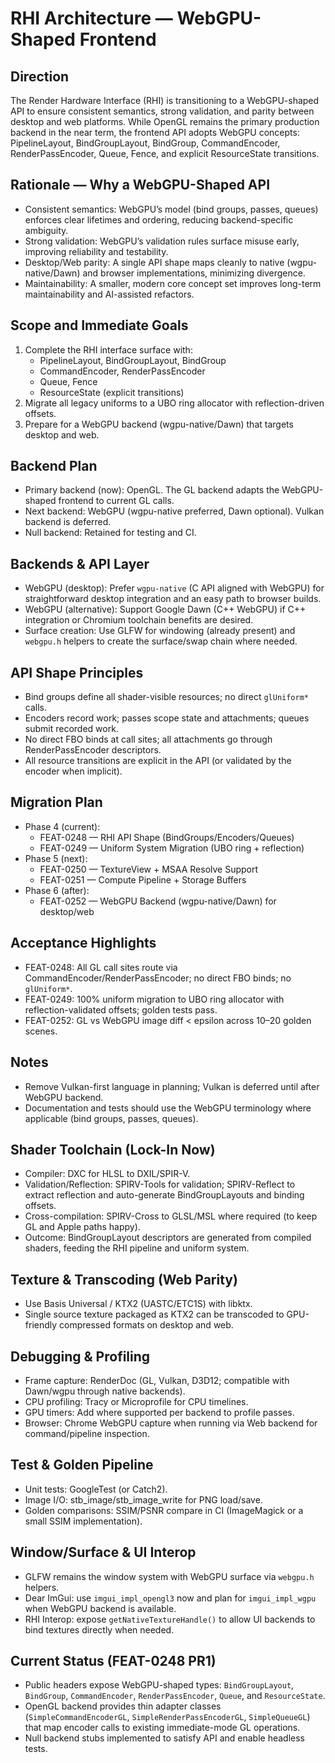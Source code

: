 # RHI Architecture — WebGPU-Shaped Frontend

## Direction
The Render Hardware Interface (RHI) is transitioning to a WebGPU-shaped API to ensure consistent semantics, strong validation, and parity between desktop and web platforms. While OpenGL remains the primary production backend in the near term, the frontend API adopts WebGPU concepts: PipelineLayout, BindGroupLayout, BindGroup, CommandEncoder, RenderPassEncoder, Queue, Fence, and explicit ResourceState transitions.

## Rationale — Why a WebGPU-Shaped API
- Consistent semantics: WebGPU’s model (bind groups, passes, queues) enforces clear lifetimes and ordering, reducing backend-specific ambiguity.
- Strong validation: WebGPU’s validation rules surface misuse early, improving reliability and testability.
- Desktop/Web parity: A single API shape maps cleanly to native (wgpu-native/Dawn) and browser implementations, minimizing divergence.
- Maintainability: A smaller, modern core concept set improves long-term maintainability and AI-assisted refactors.

## Scope and Immediate Goals
1) Complete the RHI interface surface with:
   - PipelineLayout, BindGroupLayout, BindGroup
   - CommandEncoder, RenderPassEncoder
   - Queue, Fence
   - ResourceState (explicit transitions)
2) Migrate all legacy uniforms to a UBO ring allocator with reflection-driven offsets.
3) Prepare for a WebGPU backend (wgpu-native/Dawn) that targets desktop and web.

## Backend Plan
- Primary backend (now): OpenGL. The GL backend adapts the WebGPU-shaped frontend to current GL calls.
- Next backend: WebGPU (wgpu-native preferred, Dawn optional). Vulkan backend is deferred.
- Null backend: Retained for testing and CI.

## Backends & API Layer
- WebGPU (desktop): Prefer `wgpu-native` (C API aligned with WebGPU) for straightforward desktop integration and an easy path to browser builds.
- WebGPU (alternative): Support Google Dawn (C++ WebGPU) if C++ integration or Chromium toolchain benefits are desired.
- Surface creation: Use GLFW for windowing (already present) and `webgpu.h` helpers to create the surface/swap chain where needed.

## API Shape Principles
- Bind groups define all shader-visible resources; no direct `glUniform*` calls.
- Encoders record work; passes scope state and attachments; queues submit recorded work.
- No direct FBO binds at call sites; all attachments go through RenderPassEncoder descriptors.
- All resource transitions are explicit in the API (or validated by the encoder when implicit).

## Migration Plan
- Phase 4 (current):
  - FEAT-0248 — RHI API Shape (BindGroups/Encoders/Queues)
  - FEAT-0249 — Uniform System Migration (UBO ring + reflection)
- Phase 5 (next):
  - FEAT-0250 — TextureView + MSAA Resolve Support
  - FEAT-0251 — Compute Pipeline + Storage Buffers
- Phase 6 (after):
  - FEAT-0252 — WebGPU Backend (wgpu-native/Dawn) for desktop/web

## Acceptance Highlights
- FEAT-0248: All GL call sites route via CommandEncoder/RenderPassEncoder; no direct FBO binds; no `glUniform*`.
- FEAT-0249: 100% uniform migration to UBO ring allocator with reflection-validated offsets; golden tests pass.
- FEAT-0252: GL vs WebGPU image diff < epsilon across 10–20 golden scenes.

## Notes
- Remove Vulkan-first language in planning; Vulkan is deferred until after WebGPU backend.
- Documentation and tests should use the WebGPU terminology where applicable (bind groups, passes, queues).

## Shader Toolchain (Lock-In Now)
- Compiler: DXC for HLSL to DXIL/SPIR-V.
- Validation/Reflection: SPIRV-Tools for validation; SPIRV-Reflect to extract reflection and auto-generate BindGroupLayouts and binding offsets.
- Cross-compilation: SPIRV-Cross to GLSL/MSL where required (to keep GL and Apple paths happy).
- Outcome: BindGroupLayout descriptors are generated from compiled shaders, feeding the RHI pipeline and uniform system.

## Texture & Transcoding (Web Parity)
- Use Basis Universal / KTX2 (UASTC/ETC1S) with libktx.
- Single source texture packaged as KTX2 can be transcoded to GPU-friendly compressed formats on desktop and web.

## Debugging & Profiling
- Frame capture: RenderDoc (GL, Vulkan, D3D12; compatible with Dawn/wgpu through native backends).
- CPU profiling: Tracy or Microprofile for CPU timelines.
- GPU timers: Add where supported per backend to profile passes.
- Browser: Chrome WebGPU capture when running via Web backend for command/pipeline inspection.

## Test & Golden Pipeline
- Unit tests: GoogleTest (or Catch2).
- Image I/O: stb_image/stb_image_write for PNG load/save.
- Golden comparisons: SSIM/PSNR compare in CI (ImageMagick or a small SSIM implementation).

## Window/Surface & UI Interop
- GLFW remains the window system with WebGPU surface via `webgpu.h` helpers.
- Dear ImGui: use `imgui_impl_opengl3` now and plan for `imgui_impl_wgpu` when WebGPU backend is available.
- RHI Interop: expose `getNativeTextureHandle()` to allow UI backends to bind textures directly when needed.

## Current Status (FEAT-0248 PR1)
- Public headers expose WebGPU-shaped types: `BindGroupLayout`, `BindGroup`, `CommandEncoder`, `RenderPassEncoder`, `Queue`, and `ResourceState`.
- OpenGL backend provides thin adapter classes (`SimpleCommandEncoderGL`, `SimpleRenderPassEncoderGL`, `SimpleQueueGL`) that map encoder calls to existing immediate-mode GL operations.
- Null backend stubs implemented to satisfy API and enable headless tests.
